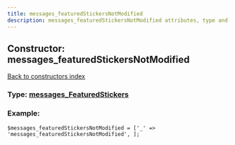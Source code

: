 ```yaml
---
title: messages_featuredStickersNotModified
description: messages_featuredStickersNotModified attributes, type and example
---
```

## Constructor: messages\_featuredStickersNotModified  
[Back to constructors index](index.md)






### Type: [messages\_FeaturedStickers](../types/messages_FeaturedStickers.md)


### Example:

```
$messages_featuredStickersNotModified = ['_' => 'messages_featuredStickersNotModified', ];
```